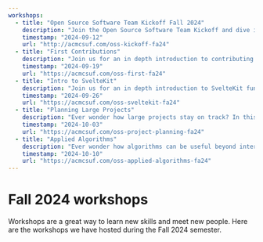 ```yaml
---
workshops:
  - title: "Open Source Software Team Kickoff Fall 2024"
    description: "Join the Open Source Software Team Kickoff and dive into the world of collaborative coding! Contribute to open-source projects specific to ACM, expand your coding skills, and be part of a vibrant community of developers. Beginners, intermediate, and advanced programmers welcomed!"
    timestamp: "2024-09-12"
    url: "http://acmcsuf.com/oss-kickoff-fa24"
  - title: "First Contributions"
    description: "Join us for an in depth introduction to contributing to open source projects using Git and GitHub. This knowledge will assist immensely with our future projects!"
    timestamp: "2024-09-19"
    url: "https://acmcsuf.com/oss-first-fa24"
  - title: "Intro to SvelteKit"
    description: "Join us for an in depth introduction to SvelteKit fundamentals. This knowledge will assist immensely with our future projects! Stick around to see us progress with one of the projects we plan to choose and elaborate on!"
    timestamp: "2024-09-26"
    url: "https://acmcsuf.com/oss-sveltekit-fa24"
  - title: "Planning Large Projects"
    description: "Ever wonder how large projects stay on track? In this workshop, you’ll learn how to create design documents, plan sync meetings, and set up development environments—just like in a real-world work setting. We will also be having a project work session so we can make more progress on our on-going projects! ✨"
    timestamp: "2024-10-03"
    url: "https://acmcsuf.com/oss-project-planning-fa24"
  - title: "Applied Algorithms"
    description: "Ever wonder how algorithms can be useful beyond interview prep and LeetCode? Join us for a hands-on workshop where we’ll explore how data structures and algorithms are applied in open source projects. We’ll walk through real examples and demo how these concepts can optimize code, improve performance, and solve practical problems!"
    timestamp: "2024-10-10"
    url: "https://acmcsuf.com/oss-applied-algorithms-fa24"
---
```


# Fall 2024 workshops

Workshops are a great way to learn new skills and meet new people. Here are the
workshops we have hosted during the Fall 2024 semester.
